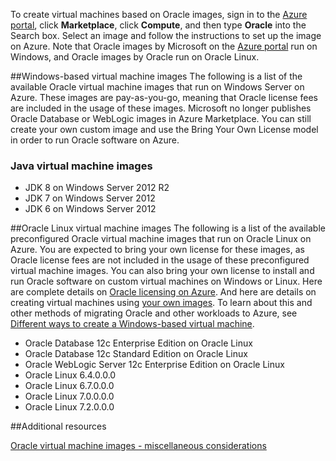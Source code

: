 


To create virtual machines based on Oracle images, sign in to the [Azure portal](https://portal.azure.cn/), click **Marketplace**, click **Compute**, and then type **Oracle** into the Search box. Select an image and follow the instructions to set up the image on Azure. Note that Oracle images by Microsoft on the [Azure portal](https://portal.azure.cn/) run on Windows, and Oracle images by Oracle run on Oracle Linux.

##Windows-based virtual machine images
The following is a list of the available Oracle virtual machine images that run on Windows Server on Azure. These images are pay-as-you-go, meaning that Oracle license fees are included in the usage of these images. Microsoft no longer publishes Oracle Database or WebLogic images in Azure Marketplace.  You can still create your own custom image and use the Bring Your Own License model in order to run Oracle software on Azure. 

### Java virtual machine images
-	JDK 8 on Windows Server 2012 R2
-	JDK 7 on Windows Server 2012
-	JDK 6 on Windows Server 2012

##Oracle Linux virtual machine images
The following is a list of the available preconfigured Oracle virtual machine images that run on Oracle Linux on Azure. You are expected to bring your own license for these images, as Oracle license fees are not included in the usage of these preconfigured virtual machine images. You can also bring your own license to install and run Oracle software on custom virtual machines on Windows or Linux. Here are complete details on [Oracle licensing on Azure](http://www.oracle.com/technetwork/topics/cloud/faq-1963009.html#support). And here are details on creating virtual machines using [your own images](/documentation/articles/virtual-machines-windows-classic-createupload-vhd/). To learn about this and other methods of migrating Oracle and other workloads to Azure, see [Different ways to create a Windows-based virtual machine](/documentation/articles/virtual-machines-windows-creation-choices/).

- Oracle Database 12c Enterprise Edition on Oracle Linux
- Oracle Database 12c Standard Edition on Oracle Linux
- Oracle WebLogic Server 12c Enterprise Edition on Oracle Linux
- Oracle Linux 6.4.0.0.0
- Oracle Linux 6.7.0.0.0
- Oracle Linux 7.0.0.0.0
- Oracle Linux 7.2.0.0.0

##Additional resources

[Oracle virtual machine images - miscellaneous considerations](#miscellaneous-considerations-for-oracle-virtual-machine-images-new-article)
